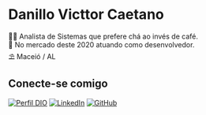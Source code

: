 # Danillo Victtor Caetano

🤷‍♀️ Analista de Sistemas que prefere chá ao invés de café.<br>
💼 No mercado deste 2020 atuando como desenvolvedor.<br>
⛱ Maceió / AL

## Conecte-se comigo

[![Perfil DIO](https://img.shields.io/badge/-Meu%20Perfil%20na%20DIO-000?style=for-the-badge)](https://www.dio.me/users/danilo_victor2004) 
[![LinkedIn](https://img.shields.io/badge/LinkedIn-000?style=for-the-badge&logo=linkedin&logoColor=fff)](https://www.linkedin.com/in/danillo-victtor/)
[![GitHub](https://img.shields.io/badge/GitHub-000?style=for-the-badge&logo=github&logoColor=fff)](https://github.com/danilovictor2004/)
